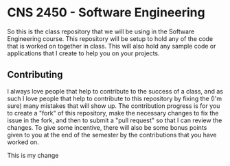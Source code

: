 CNS 2450 - Software Engineering
========

So this is the class repository that we will be using in the Software Engineering course.  This repository will be setup to hold any of the code that is worked on together in class.  This will also hold any sample code or applications that I create to help you on your projects.  

Contributing
-----------

I always love people that help to contribute to the success of a class, and as such I love people that help to contribute to this repository by fixing the (I'm sure) many mistakes that will show up.  The contribution progress is for you to create a "fork" of this repository, make the necessary changes to fix the issue in the fork, and then to submit a "pull request" so that I can review the changes.  To give some incentive, there will also be some bonus points given to you at the end of the semester by the contributions that you have worked on.  

This is my change